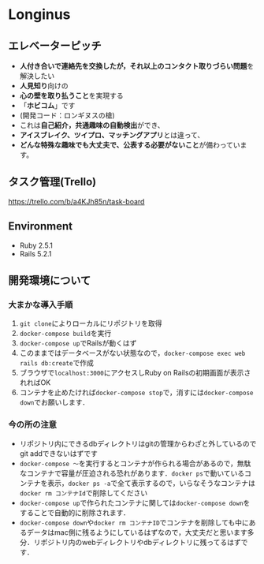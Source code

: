 # Longinus
## エレベーターピッチ
- **人付き合いで連絡先を交換したが，それ以上のコンタクト取りづらい問題**を解決したい
- **人見知り**向けの
- **心の壁を取り払うこと**を実現する
- 「**ホビコム**」です
- (開発コード：ロンギヌスの槍)
- これは**自己紹介，共通趣味の自動検出**ができ、
- **アイスブレイク、ツイプロ、マッチングアプリ**とは違って、
- **どんな特殊な趣味でも大丈夫で、公表する必要がないこと**が備わっています。

## タスク管理(Trello)
https://trello.com/b/a4KJh85n/task-board

## Environment
- Ruby 2.5.1
- Rails 5.2.1

## 開発環境について
### 大まかな導入手順
1. `git clone`によりローカルにリポジトリを取得
2. `docker-compose build`を実行
3. `docker-compose up`でRailsが動くはず
4. このままではデータベースがない状態なので，`docker-compose exec web rails db:create`で作成
5. ブラウザで`localhost:3000`にアクセスしRuby on Railsの初期画面が表示されればOK
6. コンテナを止めたければ`docker-compose stop`で，消すには`docker-compose down`でお願いします．

### 今の所の注意
- リポジトリ内にできるdbディレクトリはgitの管理からわざと外しているのでgit addできないはずです
- `docker-compose 〜`を実行するとコンテナが作られる場合があるので，無駄なコンテナで容量が圧迫される恐れがあります．`docker ps`で動いているコンテナを表示，`docker ps -a`で全て表示するので，いらなそうなコンテナは`docker rm コンテナId`で削除してください
- `docker-compose up`で作られたコンテナに関しては`docker-compose down`をすることで自動的に削除されます．
- `docker-compose down`や`docker rm コンテナID`でコンテナを削除しても中にあるデータはmac側に残るようにしているはずなので，大丈夫だと思います多分．リポジトリ内のwebディレクトリやdbディレクトリに残ってるはずです．
